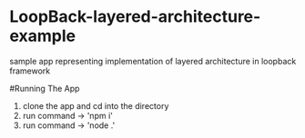 # LoopBack-layered-architecture-example
sample app representing implementation of layered architecture in loopback framework

#Running The App
1. clone the app and cd into the directory
2. run command -> 'npm i'
3. run command -> 'node .'

